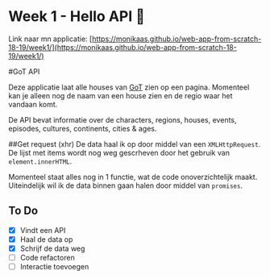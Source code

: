 # Week 1 - Hello API 🐒

Link naar mn applicatie:
[https://monikaas.github.io/web-app-from-scratch-18-19/week1/](https://monikaas.github.io/web-app-from-scratch-18-19/week1/)

#GoT API

Deze applicatie laat alle houses van [GoT](https://api.got.show/doc/) zien op een pagina. Momenteel kan je alleen nog de naam van een house zien en de regio waar het vandaan komt.

De API bevat informatie over de characters, regions, houses, events, episodes, cultures, continents, cities & ages.

##Get request (xhr)
De data haal ik op door middel van een `XMLHttpRequest`. De lijst met items wordt nog weg gescrheven door het gebruik van `element.innerHTML`.

Momenteel staat alles nog in 1 functie, wat de code onoverzichtelijk maakt. Uiteindelijk wil ik de data binnen gaan halen door middel van `promises`.

## To Do

- [x] Vindt een API
- [x] Haal de data op
- [x] Schrijf de data weg
- [ ] Code refactoren
- [ ] Interactie toevoegen
